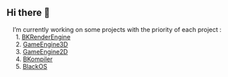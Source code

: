 ## Hi there 👋
&emsp;I’m currently working on some projects with the priority of each project :  
&emsp;&ensp;1. [BKRenderEngine](https://github.com/katpercent/BKRenderEngine)  
&emsp;&ensp;2. [GameEngine3D](https://github.com/katpercent/GameEngine3D)  
&emsp;&ensp;3. [GameEngine2D](https://github.com/katpercent/GameEngine2D)  
&emsp;&ensp;4. [BKompiler](https://github.com/katpercent/BKompiler)  
&emsp;&ensp;5. [BlackOS](https://github.com/katpercent/BlackOS)  
